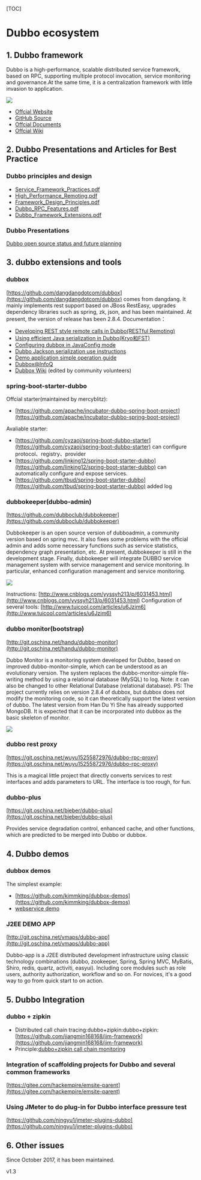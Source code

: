 [TOC]

# Dubbo ecosystem
## 1. Dubbo framework
Dubbo is a high-performance, scalable distributed service framework, based on RPC, supporting multiple protocol invocation, service monitoring and governance.At the same time, it is a centralization framework with little invasion to application.

![](https://camo.githubusercontent.com/bcf4deea3f956beb92582b54163b743c9b0d0084/687474703a2f2f7374617469632e6f736368696e612e6e65742f75706c6f6164732f696d672f3230313131302f33303039333733375f324c68472e6a7067)

- [Offcial Website](http://dubbo.apache.org/en-us/)
- [GitHub Source](https://github.com/apache/incubator-dubbo)
- [Offcial Documents](http://dubbo.apache.org/en-us/)
- [Offcial Wiki](https://github.com/apache/incubator-dubbo/wiki)

## 2. Dubbo Presentations and Articles for Best Practice
### Dubbo principles and design
- [Service\_Framework_Practices.pdf](https://github.com/dubbo/awesome-dubbo/raw/master/slides/Service_Framework_Practices.pdf)
- [High\_Performance_Remoting.pdf](https://github.com/dubbo/awesome-dubbo/raw/master/slides/High_Performance_Remoting.pdf)
- [Framework\_Design_Principles.pdf](https://github.com/dubbo/awesome-dubbo/raw/master/slides/Framework_Design_Principles.pdf)
- [Dubbo\_RPC_Features.pdf](https://github.com/dubbo/awesome-dubbo/raw/master/slides/Dubbo_RPC_Features.pdf)
- [Dubbo\_Framework_Extensions.pdf](https://github.com/dubbo/awesome-dubbo/raw/master/slides/Dubbo_Framework_Extensions.pdf)

### Dubbo Presentations
[Dubbo open source status and future planning](
https://github.com/dubbo/awesome-dubbo/raw/master/slides/dubbo-present-and-future.pdf)

## 3. dubbo extensions and tools
### dubbox
[https://github.com/dangdangdotcom/dubbox](https://github.com/dangdangdotcom/dubbox) comes from dangdang. It mainly implements rest support based on JBoss RestEasy, upgrades dependency libraries such as spring, zk, json, and has been maintained. At present, the version of release has been 2.8.4. Documentation：
- [Developing REST style remote calls in Dubbo(RESTful Remoting)](https://dangdangdotcom.github.io/dubbox/rest.html)
- [Using efficient Java serialization in Dubbo(Kryo和FST)](https://dangdangdotcom.github.io/dubbox/serialization.html)
- [Configuring dubbox in JavaConfig mode](https://dangdangdotcom.github.io/dubbox/java-config.html)
- [Dubbo Jackson serialization use instructions](https://dangdangdotcom.github.io/dubbox/jackson.html)
- [Demo application simple operation guide](https://dangdangdotcom.github.io/dubbox/demo.html)
- [Dubbox@InfoQ](http://www.infoq.com/cn/news/2014/10/dubbox-open-source)
- [Dubbox Wiki](https://github.com/dangdangdotcom/dubbox/wiki) (edited by community volunteers)

### spring-boot-starter-dubbo
Offcial starter(maintained by mercyblitz):
- [https://github.com/apache/incubator-dubbo-spring-boot-project](https://github.com/apache/incubator-dubbo-spring-boot-project)

Avaliable starter:
- [https://github.com/cyzaoj/spring-boot-dubbo-starter](https://github.com/cyzaoj/spring-boot-dubbo-starter) can configure protocol、registry、provider<font>
- [https://github.com/linking12/spring-boot-starter-dubbo](https://github.com/linking12/spring-boot-starter-dubbo) can automatically configure and expose services.
- [https://github.com/tbud/spring-boot-starter-dubbo](https://github.com/tbud/spring-boot-starter-dubbo) added log

### dubbokeeper(dubbo-admin)
[https://github.com/dubboclub/dubbokeeper](https://github.com/dubboclub/dubbokeeper)

Dubbokeeper is an open source version of dubboadmin, a community version based on spring mvc. It also fixes some problems with the official admin and adds some necessary functions such as service statistics, dependency graph presentation, etc. At present, dubbokeeper is still in the development stage. Finally, dubbokeeper will integrate DUBBO service management system with service management and service monitoring. In particular, enhanced configuration management and service monitoring.

![](https://camo.githubusercontent.com/9719b312c10c920309bab4b17ea3189ba0562eb8/687474703a2f2f696d67302e747569636f6f6c2e636f6d2f724946565a7a362e6a706721776562)

Instructions: [http://www.cnblogs.com/yyssyh213/p/6031453.html](http://www.cnblogs.com/yyssyh213/p/6031453.html) 
Configuration of several tools: [http://www.tuicool.com/articles/u6Jzim6](http://www.tuicool.com/articles/u6Jzim6)

### dubbo monitor(bootstrap)
[http://git.oschina.net/handu/dubbo-monitor](http://git.oschina.net/handu/dubbo-monitor)

Dubbo Monitor is a monitoring system developed for Dubbo, based on improved dubbo-monitor-simple, which can be understood as an evolutionary version. The system replaces the dubbo-monitor-simple file-writing method by using a relational database (MySQL) to log. Note: it can also be changed to other Relational Database (relational database). PS: The project currently relies on version 2.8.4 of dubbox, but dubbox does not modify the monitoring code, so it can theoretically support the latest version of dubbo. The latest version from Han Du Yi She has already supported MongoDB. It is expected that it can be incorporated into dubbox as the basic skeleton of monitor.

![](
https://raw.githubusercontent.com/wiki/handuyishe/dubbo-monitor/images/screenshot.png)

### dubbo rest proxy
[https://git.oschina.net/wuyu15255872976/dubbo-rpc-proxy](https://git.oschina.net/wuyu15255872976/dubbo-rpc-proxy)

This is a magical little project that directly converts services to rest interfaces and adds parameters to URL. The interface is too rough, for fun.

### dubbo-plus
[https://git.oschina.net/bieber/dubbo-plus](https://git.oschina.net/bieber/dubbo-plus)

Provides service degradation control, enhanced cache, and other functions, which are predicted to be merged into Dubbo or dubbox.

## 4. Dubbo demos
### dubbox demos
The simplest example:
- [https://github.com/kimmking/dubbox-demos](https://github.com/kimmking/dubbox-demos)
- [webservice demo](https://github.com/dubbo/dubbo-ws-demo)

### J2EE DEMO APP
[http://git.oschina.net/vmaps/dubbo-app](http://git.oschina.net/vmaps/dubbo-app)

Dubbo-app is a J2EE distributed development infrastructure using classic technology combinations (dubbo, zookeeper, Spring, Spring MVC, MyBatis, Shiro, redis, quartz, activiti, easyui). Including core modules such as role users, authority authorization, workflow and so on. For novices, it's a good way to go from quick start to on action.

## 5. Dubbo Integration 
### dubbo + zipkin
- Distributed call chain tracing:dubbo+zipkin:dubbo+zipkin: [https://github.com/jiangmin168168/jim-framework](https://github.com/jiangmin168168/jim-framework)
- Principle:[dubbo+zipkin call chain monitoring](http://www.cnblogs.com/ASPNET2008/p/6709900.html)

### Integration of scaffolding projects for Dubbo and several common frameworks
[https://gitee.com/hackempire/emsite-parent](https://gitee.com/hackempire/emsite-parent)

### Using JMeter to do plug-in for Dubbo interface pressure test
[https://github.com/ningyu1/jmeter-plugins-dubbo](https://github.com/ningyu1/jmeter-plugins-dubbo)

## 6. Other issues
Since October 2017, it has been maintained.

v1.3


